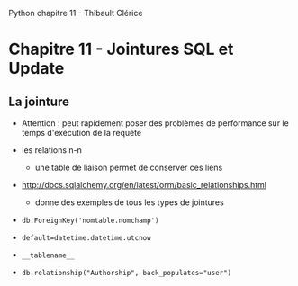 Python chapitre 11 - Thibault Clérice

# Chapitre 11 - Jointures SQL et Update

## La jointure

* Attention : peut rapidement poser des problèmes de performance sur le temps d'exécution de la requête

* les relations n-n 
	* une table de liaison permet de conserver ces liens

* http://docs.sqlalchemy.org/en/latest/orm/basic_relationships.html
	* donne des exemples de tous les types de jointures

* `db.ForeignKey('nomtable.nomchamp') `

* `default=datetime.datetime.utcnow`

* `__tablename__`

* `db.relationship("Authorship", back_populates="user")`